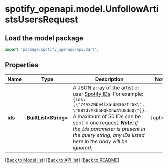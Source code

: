 # spotify_openapi.model.UnfollowArtistsUsersRequest

## Load the model package
```dart
import 'package:spotify_openapi/api.dart';
```

## Properties
Name | Type | Description | Notes
------------ | ------------- | ------------- | -------------
**ids** | **BuiltList&lt;String&gt;** | A JSON array of the artist or user [Spotify IDs](/documentation/web-api/concepts/spotify-uris-ids). For example: `{ids:[\"74ASZWbe4lXaubB36ztrGX\", \"08td7MxkoHQkXnWAYD8d6Q\"]}`. A maximum of 50 IDs can be sent in one request. _**Note**: if the `ids` parameter is present in the query string, any IDs listed here in the body will be ignored._  | [optional] 

[[Back to Model list]](../README.md#documentation-for-models) [[Back to API list]](../README.md#documentation-for-api-endpoints) [[Back to README]](../README.md)


